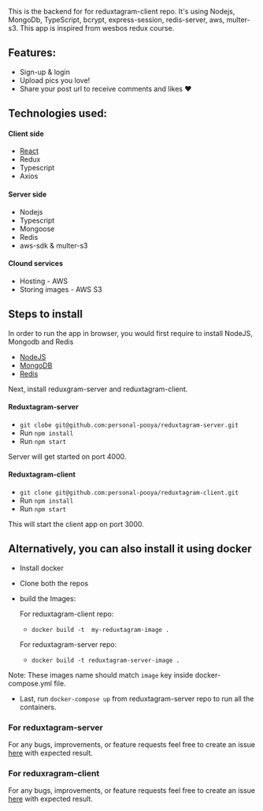 This is the backend for for reduxtagram-client repo. It's using Nodejs,
MongoDb, TypeScript, bcrypt, express-session, redis-server, aws, multer-s3. This 
app is inspired from wesbos redux course.


## Features:
- Sign-up & login
- Upload pics you love!
- Share your post url to receive comments and likes ❤


## Technologies used:

#### Client side
- [React](Create-React-App)
- Redux
- Typescript
- Axios


#### Server side
- Nodejs
- Typescript
- Mongoose
- Redis
- aws-sdk & multer-s3


#### Clound services
- Hosting - AWS
- Storing images - AWS S3


## Steps to install
In order to run the app in browser, you would first require to install NodeJS, Mongodb and Redis

- [NodeJS](https://nodejs.org/en/download/)
- [MongoDB](https://docs.mongodb.com/manual/administration/install-community)
- [Redis](https://redis.io/)

Next, install reduxgram-server and reduxtagram-client.

#### Reduxtagram-server
- `git clobe git@github.com:personal-pooya/reduxtagram-server.git`
- Run `npm install`
- Run `npm start`

Server will get started on port 4000.

#### Reduxtagram-client
- `git clone git@github.com:personal-pooya/reduxtagram-client.git`
- Run `npm install`
- Run `npm start`

This will start the client app on port 3000.


## Alternatively, you can also install it using docker
- Install docker
- Clone both the repos
- build the Images:

  For reduxtagram-client repo:
  - `docker build -t  my-reduxtagram-image .`
  
  For reduxtagram-server repo:
  - `docker build -t reduxtagram-server-image .`

Note: These images name should match `image` key inside docker-compose.yml file.

- Last, run `docker-compose up` from reduxtagram-server repo to run all the containers.


### For reduxtagram-server
For any bugs, improvements, or feature requests feel free to create an issue [here](https://github.com/personal-pooya/reduxtagram-server/issues/new) with expected result.

### For reduxragram-client
For any bugs, improvements, or feature requests feel free to create an issue [here](https://github.com/personal-pooya/reduxtagram-client/issues/new) with expected result.